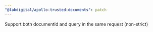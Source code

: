 ```yaml
---
"@labdigital/apollo-trusted-documents": patch
---
```


Support both documentId and query in the same request (non-strict)
